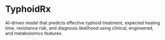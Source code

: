 # TyphoidRx
AI-driven model that predicts effective typhoid treatment, expected healing time, resistance risk, and diagnosis likelihood using clinical, engineered, and metabolomics features.
